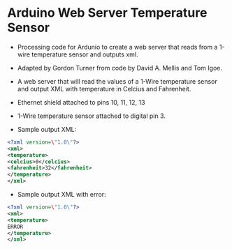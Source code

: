 Arduino Web Server Temperature Sensor
=====================================

- Processing code for Ardunio to create a web server that reads from a 1-wire temperature sensor and outputs xml.

- Adapted by Gordon Turner from code by David A. Mellis and Tom Igoe.
 
- A web server that will read the values of a 1-Wire temperature sensor and output XML with temperature in Celcius and Fahrenheit.

- Ethernet shield attached to pins 10, 11, 12, 13
- 1-Wire temperature sensor attached to digital pin 3.

- Sample output XML:
```XML
<?xml version=\"1.0\"?>
<xml>
<temperature>
<celcius>0</celcius>
<fahrenheit>32</fahrenheit>
</temperature>
</xml>
```

- Sample output XML with error:
```XML
<?xml version=\"1.0\"?>
<xml>
<temperature>
ERROR
</temperature>
</xml>
```